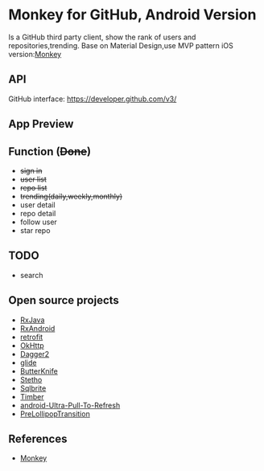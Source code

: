 # Monkey for GitHub, Android Version
Is a GitHub third party client, show the rank of users and repositories,trending.
Base on Material Design,use MVP pattern
iOS version:[Monkey](https://github.com/coderyi/Monkey)

## API
GitHub interface: https://developer.github.com/v3/

## App Preview

## Function (~~Done~~)
* ~~sign in~~
* ~~user list~~
* ~~repo list~~
* ~~trending(daily,weekly,monthly)~~
* user detail
* repo detail
* follow user
* star repo

## TODO
* search

## Open source projects
* [RxJava](https://github.com/ReactiveX/RxJava/)
* [RxAndroid](https://github.com/ReactiveX/RxAndroid/)
* [retrofit](https://github.com/square/retrofit/)
* [OkHttp](https://github.com/square/okhttp)
* [Dagger2](https://github.com/google/dagger/)
* [glide](https://github.com/bumptech/glide/)
* [ButterKnife](https://github.com/JakeWharton/butterknife/)
* [Stetho](https://github.com/facebook/stetho)
* [Sqlbrite](https://github.com/square/sqlbrite)
* [Timber](https://github.com/JakeWharton/timber/)
* [android-Ultra-Pull-To-Refresh](https://github.com/liaohuqiu/android-Ultra-Pull-To-Refresh)
* [PreLollipopTransition](https://github.com/takahirom/PreLollipopTransition)

## References
* [Monkey](https://github.com/coderyi/Monkey)